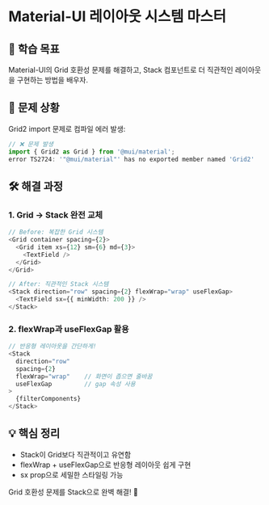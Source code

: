 # Material-UI 레이아웃 시스템 마스터

## 🎯 학습 목표
Material-UI의 Grid 호환성 문제를 해결하고, Stack 컴포넌트로 더 직관적인 레이아웃을 구현하는 방법을 배우자.

## 🤔 문제 상황
Grid2 import 문제로 컴파일 에러 발생:
```typescript
// ❌ 문제 발생
import { Grid2 as Grid } from '@mui/material';
error TS2724: '"@mui/material"' has no exported member named 'Grid2'
```

## 🛠️ 해결 과정

### 1. Grid → Stack 완전 교체
```typescript
// Before: 복잡한 Grid 시스템
<Grid container spacing={2}>
  <Grid item xs={12} sm={6} md={3}>
    <TextField />
  </Grid>
</Grid>

// After: 직관적인 Stack 시스템  
<Stack direction="row" spacing={2} flexWrap="wrap" useFlexGap>
  <TextField sx={{ minWidth: 200 }} />
</Stack>
```

### 2. flexWrap과 useFlexGap 활용
```typescript
// 반응형 레이아웃을 간단하게!
<Stack 
  direction="row" 
  spacing={2} 
  flexWrap="wrap"    // 화면이 좁으면 줄바꿈
  useFlexGap         // gap 속성 사용
>
  {filterComponents}
</Stack>
```

## 💡 핵심 정리
- Stack이 Grid보다 직관적이고 유연함
- flexWrap + useFlexGap으로 반응형 레이아웃 쉽게 구현
- sx prop으로 세밀한 스타일링 가능

Grid 호환성 문제를 Stack으로 완벽 해결! 🎨